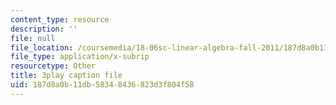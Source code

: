```yaml
---
content_type: resource
description: ''
file: null
file_location: /coursemedia/18-06sc-linear-algebra-fall-2011/187d8a0b11db58348436823d3f804f58_h9aDgvW59TU.vtt
file_type: application/x-subrip
resourcetype: Other
title: 3play caption file
uid: 187d8a0b-11db-5834-8436-823d3f804f58
---
```

